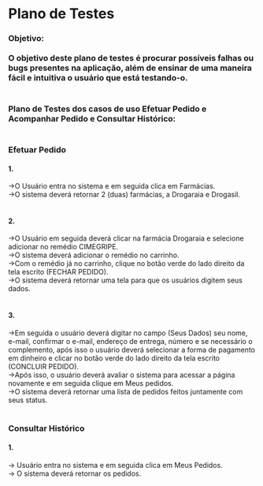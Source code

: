 # Plano de Testes 

### Objetivo:<br><br>O objetivo deste plano de testes é procurar possíveis falhas ou bugs presentes na aplicação, além de ensinar de uma maneira fácil e intuitiva o usuário que está testando-o. <br><br>

### Plano de Testes dos casos de uso Efetuar Pedido e Acompanhar Pedido e Consultar Histórico: <br><br>

### Efetuar Pedido

#### 1.
->O Usuário entra no sistema e em seguida clica em Farmácias.<br>
->O sistema deverá retornar 2 (duas) farmácias, a Drogaraia e Drogasil.<br><br>

#### 2.
->O Usuário em seguida deverá clicar na farmácia Drogaraia e selecione adicionar no remédio CIMEGRIPE.<br>
->O sistema deverá adicionar o remédio no carrinho.<br>
->Com o remédio já no carrinho, clique no botão verde do lado direito da tela escrito (FECHAR PEDIDO).<br>
->O sistema deverá retornar uma tela para que os usuários digitem seus dados.<br><br>

#### 3.
->Em seguida o usuário deverá digitar no campo (Seus Dados) seu nome, e-mail, confirmar o e-mail, endereço de entrega, número e se necessário o complemento, após isso o usuário deverá selecionar a forma de pagamento em dinheiro e clicar no botão verde do lado direito da tela escrito (CONCLUIR PEDIDO).<br>
->Após isso, o usuário deverá avaliar o sistema para acessar a página novamente e em seguida clique em Meus pedidos.<br> 
->O sistema deverá retornar uma lista de pedidos feitos juntamente com seus status.  <br><br>

### Consultar Histórico

#### 1.
-> Usuário entra no sistema e em seguida clica em Meus Pedidos.<br>
-> O sistema deverá retornar os pedidos.<br><br>
